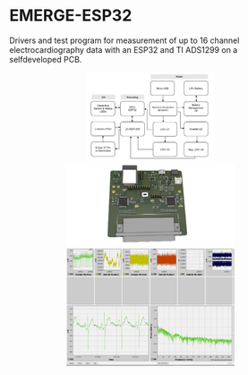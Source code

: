 # EMERGE-ESP32

 Drivers and test program for measurement of up to 16 channel electrocardiography data with an ESP32 and TI ADS1299 on a selfdeveloped PCB.


    

<p align="center">
  <img src="https://github.com/Marcao8/EMERGE-ESP32/blob/main/src/Docs/Block.PNG"  width="230" alt="Block Diagram"/>
  <img src="https://github.com/Marcao8/EMERGE-ESP32/blob/main/src/Docs/PCB_V30_cut.png"  width="300" alt="general setup">
  <img src="https://github.com/Marcao8/EMERGE-ESP32/blob/main/src/Docs/CH1_Carbon_electrodes.PNG"  width="300" alt="GUI Plots"/> 
</p>
